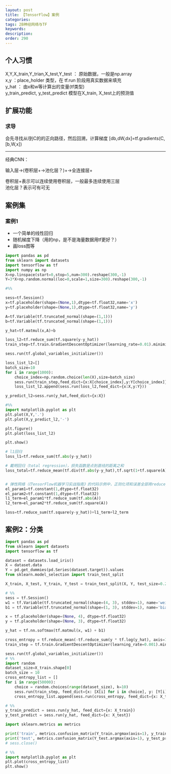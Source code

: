 ```yaml
---
layout: post
title: 【TensorFlow】案例
categories:
tags: 2B神经网络与TF
keywords:
description:
order: 290
---
```


<!-- <iframe src="http://www.guofei.site/StatisticsBlog/TF1.html" width="100%" height="1800em" marginwidth="10%"></iframe> -->


## 个人习惯  

X,Y,X_train,Y_trian,X_test,Y_test ： 原始数据，一般是np.array  
x,y ：place_holder 类型，在 tf.run 阶段用真实数据来填充  
y_hat ： 由x和w等计算出的变量(tf类型)  
y_train_predict, y_test_predict 模型在X_train, X_test上的预测值  


## 扩展功能
### 求导
会先寻找从I到C的的正向路径，然后回溯，计算梯度
[db,dW,dx]=tf.gradients(C,[b,W,x])



-----------------------------------------------
<!-- <iframe src="http://www.guofei.site/StatisticsBlog/TF2.html" width="100%" height="1800em" marginwidth="10%"></iframe> -->



经典CNN：  


输入层→(卷积层+→池化层？)+→全连接层+  


卷积层+表示可以连续使用卷积层，一般最多连续使用三层  
池化层？表示可有可无  

## 案例集
### 案例1
- 一个简单的线性回归
- 随机梯度下降（用的np，是不是海量数据用tf更好？）
- 画loss图等


```py
import pandas as pd
from sklearn import datasets
import tensorflow as tf
import numpy as np
X=np.linspace(start=0,stop=5,num=300).reshape(300,-1)
Y=3*X+np.random.normal(loc=0,scale=1,size=300).reshape(300,-1)

#%%

sess=tf.Session()
x=tf.placeholder(shape=(None,1),dtype=tf.float32,name='x')
y=tf.placeholder(shape=(None,1),dtype=tf.float32,name='y')

A=tf.Variable(tf.truncated_normal(shape=(1,1)))
b=tf.Variable(tf.truncated_normal(shape=(1,1)))

y_hat=tf.matmul(x,A)+b

loss_l2=tf.reduce_sum(tf.square(y-y_hat))
train_step=tf.train.GradientDescentOptimizer(learning_rate=0.01).minimize(loss_l2)

sess.run(tf.global_variables_initializer())

loss_list_l2=[]
batch_size=10
for i in range(1000):
    choice_index=np.random.choice(len(X),size=batch_size)
    sess.run(train_step,feed_dict={x:X[choice_index],y:Y[choice_index]})
    loss_list_l2.append(sess.run(loss_l2,feed_dict={x:X,y:Y}))

y_predict_l2=sess.run(y_hat,feed_dict={x:X})

#%%
import matplotlib.pyplot as plt
plt.plot(X,Y,'.')
plt.plot(X,y_predict_l2,'-')

plt.figure()
plt.plot(loss_list_l2)

plt.show()
```


```py
# l1回归
loss_l1=tf.reduce_sum(tf.abs(y-y_hat))

# 戴明回归（total regression），损失函数是点到直线的距离之和
loss_total=tf.reduce_mean(tf.div(tf.abs(y-y_hat),tf.sqrt(1+tf.square(A))))


# 弹性网络（《TensorFlow机器学习实战指南》的代码示例中，正则化项和误差全部用reduce_mean计算的，但wiki上弹性网络的公式对应reduce_sum，目前还没研究哪个合理）
el_param1=tf.constant(1,dtype=tf.float32)
el_param2=tf.constant(1,dtype=tf.float32)
l1_term=el_param1*tf.reduce_sum(tf.abs(A))
l2_term=el_param2*tf.reduce_sum(tf.square(A))

loss=tf.reduce_sum(tf.square(y-y_hat))+l1_term+l2_term
```

## 案例2：分类
```py
import pandas as pd
from sklearn import datasets
import tensorflow as tf

dataset = datasets.load_iris()
X = dataset.data
Y = pd.get_dummies(pd.Series(dataset.target)).values
from sklearn.model_selection import train_test_split

X_train, X_test, Y_train, Y_test = train_test_split(X, Y, test_size=0.2)

# %%
sess = tf.Session()
w1 = tf.Variable(tf.truncated_normal(shape=(4, 3), stddev=1), name='weight1')
b1 = tf.Variable(tf.truncated_normal(shape=(1, 3), stddev=1), name='bias1')

x = tf.placeholder(shape=(None, 4), dtype=tf.float32)
y = tf.placeholder(shape=(None, 3), dtype=tf.float32)

y_hat = tf.nn.softmax(tf.matmul(x, w1) + b1)

cross_entropy = tf.reduce_mean(-tf.reduce_sum(y * tf.log(y_hat), axis=1))
train_step = tf.train.GradientDescentOptimizer(learning_rate=0.001).minimize(cross_entropy)

sess.run(tf.global_variables_initializer())
# %%
import random
dataset_size=X_train.shape[0]
batch_size = 10
cross_entropy_list = []
for i in range(50000):
    choice = random.choices(range(dataset_size), k=10)
    sess.run(train_step, feed_dict={x: [X[i] for i in choice], y: [Y[i] for i in choice]})
    cross_entropy_list.append(sess.run(cross_entropy, feed_dict={x: X_train, y: Y_train}))

# %%
y_train_predict = sess.run(y_hat, feed_dict={x: X_train})
y_test_predict = sess.run(y_hat, feed_dict={x: X_test})

import sklearn.metrics as metrics

print('train', metrics.confusion_matrix(Y_train.argmax(axis=1), y_train_predict.argmax(axis=1)))
print('test', metrics.confusion_matrix(Y_test.argmax(axis=1), y_test_predict.argmax(axis=1)))
# sess.close()

# %%
import matplotlib.pyplot as plt
plt.plot(cross_entropy_list)
plt.show()
```
